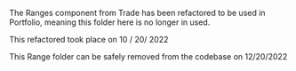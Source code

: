 The Ranges component from Trade has been refactored to be used in Portfolio, meaning this folder here is no longer in used.

This refactored took place on 10 / 20/ 2022

This Range folder can be safely removed from the codebase on 12/20/2022
